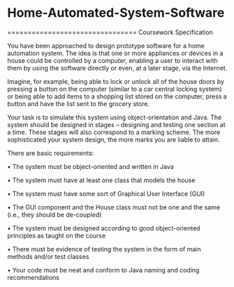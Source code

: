 # Home-Automated-System-Software
================================
Coursework Specification

You have been approached to design prototype software for a home automation system. The idea is that one or more appliances or devices in a house could be controlled by a computer, enabling a user to interact with them by using the software directly or even, at a later stage, via the Internet.

Imagine, for example, being able to lock or unlock all of the house doors by pressing a button on the computer (similar to a car central locking system) or being able to add items to a shopping list stored on the computer, press a button and have the list sent to the grocery store.

Your task is to simulate this system using object-orientation and Java. The system should be designed in stages – designing and testing one section at a time. These stages will also correspond to a marking scheme. The more sophisticated your system design, the more marks you are liable to attain.

There are basic requirements:

• The system must be object-oriented and written in Java

• The system must have at least one class that models the house

• The system must have some sort of Graphical User Interface (GUI)

• The GUI component and the House class must not be one and the same (i.e., they should be de-coupled)

• The system must be designed according to good object-oriented principles as taught on the course

• There must be evidence of testing the system in the form of main methods and/or test classes

• Your code must be neat and conform to Java naming and coding recommendations
